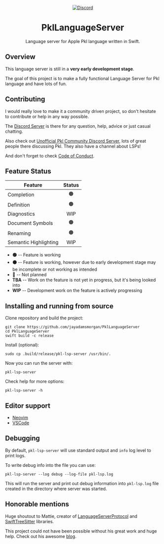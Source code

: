 <div align="center">

[![Discord][discord badge]][discord]

# PklLanguageServer

Language server for Apple Pkl language written in Swift.

</div>

## Overview

This language server is still in a **very early development stage**.

The goal of this project is to make a fully functional Language Server for Pkl language and have lots of fun.

## Contributing

I would really love to make it a community driven project, so don't hesitate to contribute or help in any way possible.

The [Discord Server][discord] is there for any question, help, advice or just casual chatting.

Also check out [Unofficial Pkl Community Discord Server][community discord], lots of great people there discussing Pkl. They also have a channel about LSPs!

And don't forget to check [Code of Conduct](CODE_OF_CONDUCT.md).

## Feature Status

| Feature               | Status |
| --------------------- | :----: |
| Completion            |   🟠   |
| Definition            |   🟠   |
| Diagnostics           |  WIP   |
| Document Symbols      |   🟠   |
| Renaming              |   🟠   |
| Semantic Highlighting |  WIP   |

- **🟢** -- Feature is working
- **🟠** -- Feature is working, however due to early development stage may be incomplete or not working as intended
- **🔴** -- Not planned
- **TBA** -- Work on the feature is not yet in progress, but it's being looked into
- **WIP** -- Development work on the feature is actively progressing

## Installing and running from source

Clone repository and build the project:

```
git clone https://github.com/jayadamsmorgan/PklLanguageServer
cd PklLanguageServer
swift build -c release
```

Install (optional):

```
sudo cp .build/release/pkl-lsp-server /usr/bin/.
```

Now you can run the server with:

```
pkl-lsp-server
```

Check help for more options:

```
pkl-lsp-server -h
```

## Editor support

- [Neovim](Editors/Neovim/README.md)
- [VSCode](Editors/VSCode/README.md)

## Debugging

By default, `pkl-lsp-server` will use standard output and `info` log level to print logs.

To write debug info into the file you can use:

```
pkl-lsp-server --log debug --log-file pkl-lsp.log
```

This will run the server and print out debug information into `pkl-lsp.log` file created in the directory where server was started.

## Honorable mentions

Huge shoutout to Mattie, creator of [LanguageServerProtocol][lsplib] and [SwiftTreeSitter][tslib] libraries.

This project could not have been possible without his great work and huge help. Check out his awesome [blog][matts blog].

[discord]: https://discord.gg/GTe5JvcT
[community discord]: https://discord.gg/3PufS9Jn
[discord badge]: https://img.shields.io/badge/Discord-purple?logo=Discord&label=Chat&color=%235A64EC
[lsplib]: https://github.com/ChimeHQ/LanguageServerProtocol
[tslib]: https://github.com/ChimeHQ/SwiftTreeSitter
[matts blog]: https://www.massicotte.org/
